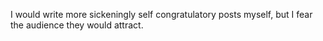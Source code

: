 I would write more sickeningly self congratulatory posts myself, but I fear the audience they would attract.